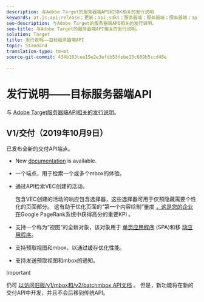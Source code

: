 ```yaml
---
description: 与Adobe Target的服务器端API和SDK相关的发行说明
keywords: at.js;api;release；更新；api;sdks；服务器端；服务器端；服务器端；api；交付api
seo-description: 与Adobe Target的服务器端API相关的发行说明。
seo-title: 与Adobe Target的服务器端API相关的发行说明。
solution: Target
title: 发行说明——目标服务器端API
topic: Standard
translation-type: tm+mt
source-git-commit: 434b103cee15e2e3efdb53febe15c689b5ccd48e

---
```



# 发行说明——目标服务器端API

与 [Adobe Target服务器端API相关的发行说明](https://developers.adobetarget.com/api/delivery-api/)。

## V1/交付（2019年10月9日）

已发布全新的交付API端点。

* New [documentation](https://developers.adobetarget.com/api/delivery-api/) is available.
* 一个端点，用于检索一个或多个mbox的体验。
* 通过API检索VEC创建的活动。

   包含VEC创建的活动的响应包含选择器，这些选择器可用于仅预隐藏需要个性化的页面部分。 这有助于优化页面的“第一个内容绘制”量度 [，这是您的企业在](https://developers.google.com/web/fundamentals/performance/user-centric-performance-metrics.html)Google PageRank系统中获得高分的重要KPI [](https://en.wikipedia.org/wiki/PageRank) 。

* 支持一个称为“视图”的全新对象，该对象用于 [单页应用程序](/help/c-implementing-target/c-implementing-target-for-client-side-web/how-to-deployatjs/target-atjs-single-page-application.md) (SPA)和移 [动应用程序](/help/c-target-mobile-app/target-mobile-app.md)。
* 支持预取视图和mbox，以通过缓存优化性能。
* 支持发送预取视图和mbox的通知。

>[!IMPORTANT]
>
>仍可 [以访问旧版/v1/mbox和/v2/batchmbox API文档](https://developers.adobetarget.com/api/legacy-api/index.html) 。 但是，新功能将在新的交付API中开发，并且不会后移到传统API。

